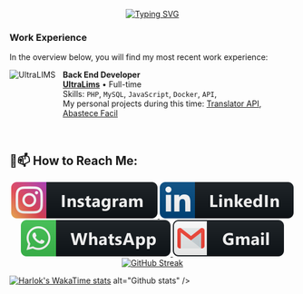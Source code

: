 <div align="center">

[![Typing SVG](https://readme-typing-svg.herokuapp.com/?lines=Welcome+To+My+GitHub+Profile;My+Name+Is+Matheus;Please+Feel+Free+To+Contact+Me)](https://git.io/typing-svg)


</div>


### Work Experience
In the overview below, you will find my most recent work experience:

[<img align="left" height="94px" width="94px" alt="UltraLIMS" src="https://media.licdn.com/dms/image/C4D0BAQFUSfKTpvGZuQ/company-logo_200_200/0/1614693536148?e=1706745600&v=beta&t=XN1P8IALB6MTUU-cfCFY0F2K29NlRdtVbSC0cOuf4mQ"/>]([https://ultralims.com.br/front/images/ultra/foto_1.png](https://www.linkedin.com/company/ultra-lims/?originalSubdomain=br))

**Back End Developer** \
[**UltraLims**](https://ultralims.com.br/) • Full-time \
Skills: `PHP`, `MySQL`, `JavaScript`, `Docker`, `API`,\
My personal projects during this time: [Translator API](https://github.com/MatheusSan99/AutoBotTranslatorAPI), [Abastece Facil](https://github.com/MatheusSan99/AbasteceFacilAPI)
<br/>
</div>
<br/>
  
 ## 💬📫 How to Reach Me: <br/>

<p align="center">

  <a href="https://www.instagram.com/matheussan_99">
     <img src="https://raw.githubusercontent.com/MikeCodesDotNET/ColoredBadges/4a38660afb7be89a6032218589b4454a1285c7f8/svg/social/instagram.svg"  alt="example badge" style="vertical-align:top margin:6px 4px>
  </a>
</p>

<p align="center">
  <a href="https://www.linkedin.com/in/matheussan/">
     <img src="https://raw.githubusercontent.com/MikeCodesDotNET/ColoredBadges/4a38660afb7be89a6032218589b4454a1285c7f8/svg/social/linkedin.svg"  alt="example badge" style="vertical-align:top margin:6px 4px>
  </a>
</p>

<p align="center"> 
  <a href="https://wa.me/+5547991531133">
     <img src="https://raw.githubusercontent.com/MikeCodesDotNET/ColoredBadges/4a38660afb7be89a6032218589b4454a1285c7f8/svg/social/whatsapp.svg"  alt="example badge" style="vertical-align:top margin:6px 4px>
  </a>
 </p>
 
 <p align="center"> 
  <a href="mailto:99matheussan@gmail.com.br">
     <img src="https://raw.githubusercontent.com/MikeCodesDotNET/ColoredBadges/4a38660afb7be89a6032218589b4454a1285c7f8/svg/social/gmail.svg"  alt="example badge" style="vertical-align:top margin:6px 4px>
  </a>
 </p>

<!---
MatheusSan99/MatheusSan99 is a ✨ special ✨ repository because its `README.md` (this file) appears on your GitHub profile.
You can click the Preview link to take a look at your changes.
--->
[![GitHub Streak](https://github-readme-streak-stats.herokuapp.com?user=MatheusSan99&theme=dark&hide_border=true&date_format=%5BY%20%5DM%20j&fire=AA1313)](https://git.io/streak-stats)

[![Harlok's WakaTime stats](https://github-readme-stats.vercel.app/api/wakatime?username=MatheusSan99)](https://github.com/anuraghazra/github-readme-stats) alt="Github stats" />
